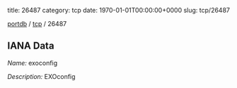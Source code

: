 title: 26487
category: tcp
date: 1970-01-01T00:00:00+0000
slug: tcp/26487

[portdb](/) / [tcp](/category/tcp.html) / 26487


## IANA Data

_Name:_ exoconfig

_Description:_ EXOconfig

